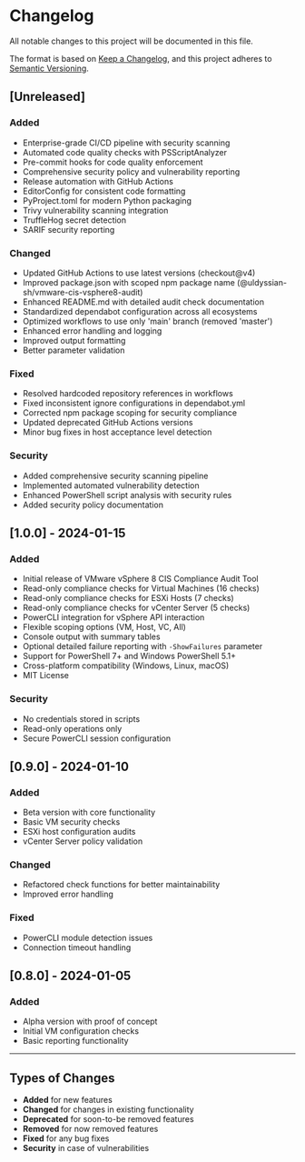 # Changelog

All notable changes to this project will be documented in this file.

The format is based on [Keep a Changelog](https://keepachangelog.com/en/1.0.0/),
and this project adheres to [Semantic Versioning](https://semver.org/spec/v2.0.0.html).

## [Unreleased]

### Added
- Enterprise-grade CI/CD pipeline with security scanning
- Automated code quality checks with PSScriptAnalyzer
- Pre-commit hooks for code quality enforcement
- Comprehensive security policy and vulnerability reporting
- Release automation with GitHub Actions
- EditorConfig for consistent code formatting
- PyProject.toml for modern Python packaging
- Trivy vulnerability scanning integration
- TruffleHog secret detection
- SARIF security reporting

### Changed
- Updated GitHub Actions to use latest versions (checkout@v4)
- Improved package.json with scoped npm package name (@uldyssian-sh/vmware-cis-vsphere8-audit)
- Enhanced README.md with detailed audit check documentation
- Standardized dependabot configuration across all ecosystems
- Optimized workflows to use only 'main' branch (removed 'master')
- Enhanced error handling and logging
- Improved output formatting
- Better parameter validation

### Fixed
- Resolved hardcoded repository references in workflows
- Fixed inconsistent ignore configurations in dependabot.yml
- Corrected npm package scoping for security compliance
- Updated deprecated GitHub Actions versions
- Minor bug fixes in host acceptance level detection

### Security
- Added comprehensive security scanning pipeline
- Implemented automated vulnerability detection
- Enhanced PowerShell script analysis with security rules
- Added security policy documentation

## [1.0.0] - 2024-01-15

### Added
- Initial release of VMware vSphere 8 CIS Compliance Audit Tool
- Read-only compliance checks for Virtual Machines (16 checks)
- Read-only compliance checks for ESXi Hosts (7 checks)
- Read-only compliance checks for vCenter Server (5 checks)
- PowerCLI integration for vSphere API interaction
- Flexible scoping options (VM, Host, VC, All)
- Console output with summary tables
- Optional detailed failure reporting with `-ShowFailures` parameter
- Support for PowerShell 7+ and Windows PowerShell 5.1+
- Cross-platform compatibility (Windows, Linux, macOS)
- MIT License

### Security
- No credentials stored in scripts
- Read-only operations only
- Secure PowerCLI session configuration

## [0.9.0] - 2024-01-10

### Added
- Beta version with core functionality
- Basic VM security checks
- ESXi host configuration audits
- vCenter Server policy validation

### Changed
- Refactored check functions for better maintainability
- Improved error handling

### Fixed
- PowerCLI module detection issues
- Connection timeout handling

## [0.8.0] - 2024-01-05

### Added
- Alpha version with proof of concept
- Initial VM configuration checks
- Basic reporting functionality

---

## Types of Changes

- **Added** for new features
- **Changed** for changes in existing functionality
- **Deprecated** for soon-to-be removed features
- **Removed** for now removed features
- **Fixed** for any bug fixes
- **Security** in case of vulnerabilities
